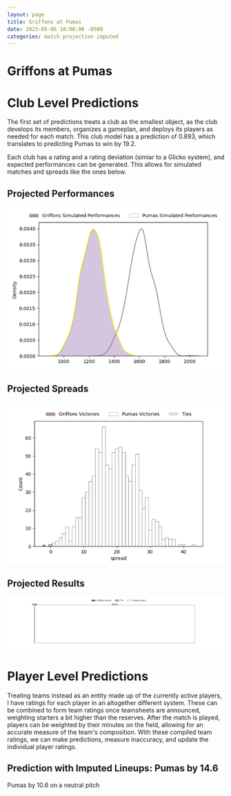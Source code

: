 ```yaml
---  
layout: page  
title: Griffons at Pumas  
date: 2023-05-06 18:00:00 -0500  
categories: match projection imputed  
---
```

# Griffons at Pumas

# Club Level Predictions


The first set of predictions treats a club as the smallest object, as the club develops its members, organizes a gameplan, and deploys its players as needed for each match. This club model has a prediction of 0.893, which translates to predicting Pumas to win by 19.2.

Each club has a rating and a rating deviation (simiar to a Glicko system), and expected performances can be generated. This allows for simulated matches and spreads like the ones below.
## Projected Performances


![Projected Performances](plots/performances_2023-05-06-Pumas-Griffons.png)
## Projected Spreads


![Projected Spreads](plots/spreads_2023-05-06-Pumas-Griffons.png)
## Projected Results


![Projected Results](plots/resultbar_2023-05-06-Pumas-Griffons.png)
# Player Level Predictions


Treating teams instead as an entity made up of the currently active players, I have ratings for each player in an altogether different system. These can be combined to form team ratings once teamsheets are announced, weighting starters a bit higher than the reserves. After the match is played, players can be weighted by their minutes on the field, allowing for an accurate measure of the team's composition. With these compiled team ratings, we can make predictions, measure inaccuracy, and update the individual player ratings.
## Prediction with Imputed Lineups: Pumas by 14.6


Pumas by 10.6 on a neutral pitch

